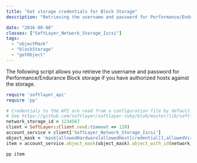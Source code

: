 ```yaml
---
title: "Get storage credentials for Block Storage"
description: "Retrieving the username and password for Performance/Endurance Block storage"

date: "2016-08-08"
classes: ["SoftLayer_Network_Storage_Iscsi"]
tags:
  - "objectMask"
  - "blockStorage"
  - "getObject"
---
```


The following script allows you retrieve the username and password for Performance/Endurance Block storage if you have authorized hosts against the storage.

```ruby
require 'softlayer_api'
require 'pp'

# Credentials to the API are read from a configuration file by default.
# See https://github.com/softlayer/softlayer-ruby/blob/master/lib/softlayer/Config.rb#L11-L44
network_storage_id = 1234567
client = SoftLayer::Client.new(:timeout => 120)
account_service = client['SoftLayer_Network_Storage_Iscsi']
object_mask = 'mask[allowedHardware[allowedHost[credential]],allowedVirtualGuests[allowedHost[credential]]]'
item = account_service.object_mask(object_mask).object_with_id(network_storage_id).getObject

pp item
```
